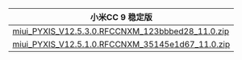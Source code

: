 | 小米CC 9  稳定版    |
| ---- |
| [miui_PYXIS_V12.5.3.0.RFCCNXM_123bbbed28_11.0.zip](https://bigota.d.miui.com/V12.5.3.0.RFCCNXM/miui_PYXIS_V12.5.3.0.RFCCNXM_123bbbed28_11.0.zip)    |
| [miui_PYXIS_V12.5.1.0.RFCCNXM_35145e1d67_11.0.zip](https://bigota.d.miui.com/V12.5.1.0.RFCCNXM/miui_PYXIS_V12.5.1.0.RFCCNXM_35145e1d67_11.0.zip)    |
